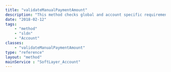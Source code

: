 ```yaml
---
title: "validateManualPaymentAmount"
description: "This method checks global and account specific requirements and returns true if the dollar amount entered is acceptable for this account and false otherwise. Please note the dollar amount is in USD. "
date: "2018-02-12"
tags:
    - "method"
    - "sldn"
    - "Account"
classes:
    - "validateManualPaymentAmount"
type: "reference"
layout: "method"
mainService : "SoftLayer_Account"
---
```

